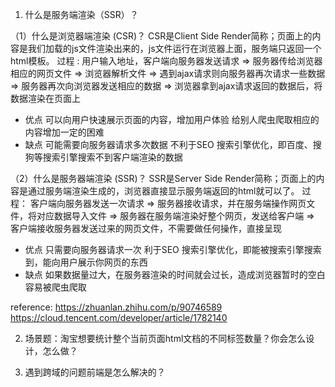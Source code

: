 1. 什么是服务端渲染（SSR）？

（1）什么是浏览器端渲染 (CSR)？
CSR是Client Side Render简称；页面上的内容是我们加载的js文件渲染出来的，js文件运行在浏览器上面，服务端只返回一个html模板。
过程 :
用户输入地址，客户端向服务器发送请求
=> 服务器传给浏览器相应的网页文件
=> 浏览器解析文件
=> 遇到ajax请求则向服务器再次请求一些数据
=> 服务器再次向浏览器发送相应的数据
=> 浏览器拿到ajax请求返回的数据后，将数据渲染在页面上

- 优点
可以向用户快速展示页面的内容，增加用户体验
给别人爬虫爬取相应的内容增加一定的困难
- 缺点
可能需要向服务器请求多次数据
不利于SEO 搜索引擎优化，即百度、搜狗等搜索引擎搜索不到客户端渲染的数据

（2）什么是服务器端渲染 (SSR)？
SSR是Server Side Render简称；页面上的内容是通过服务端渲染生成的，浏览器直接显示服务端返回的html就可以了。
过程：
客户端向服务器发送一次请求
=> 服务器接收请求，并在服务端操作网页文件，将对应数据导入文件
=> 服务器在服务端渲染好整个网页，发送给客户端
=> 客户端接收服务器发送过来的网页文件，不需要做任何操作，直接呈现

- 优点
只需要向服务器请求一次
利于SEO 搜索引擎优化，即能被搜索引擎搜索到，能向用户展示你网页的东西
- 缺点
如果数据量过大，在服务器渲染的时间就会过长，造成浏览器暂时的空白
容易被爬虫爬取




reference: 
https://zhuanlan.zhihu.com/p/90746589
https://cloud.tencent.com/developer/article/1782140



2. 场景题：淘宝想要统计整个当前页面html文档的不同标签数量？你会怎么设计，怎么做？

3. 遇到跨域的问题前端是怎么解决的？